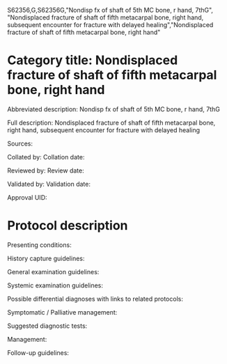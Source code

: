S62356,G,S62356G,"Nondisp fx of shaft of 5th MC bone, r hand, 7thG", "Nondisplaced fracture of shaft of fifth metacarpal bone, right hand, subsequent encounter for fracture with delayed healing","Nondisplaced fracture of shaft of fifth metacarpal bone, right hand"
# Category title: Nondisplaced fracture of shaft of fifth metacarpal bone, right hand

Abbreviated description: Nondisp fx of shaft of 5th MC bone, r hand, 7thG

Full description: Nondisplaced fracture of shaft of fifth metacarpal bone, right hand, subsequent encounter for fracture with delayed healing

Sources:

Collated by:
Collation date:

Reviewed by:
Review date:

Validated by:
Validation date:

Approval UID:

# Protocol description

Presenting conditions:

History capture guidelines:

General examination guidelines:

Systemic examination guidelines:

Possible differential diagnoses with links to related protocols:

Symptomatic / Palliative management:

Suggested diagnostic tests:

Management:

Follow-up guidelines:
